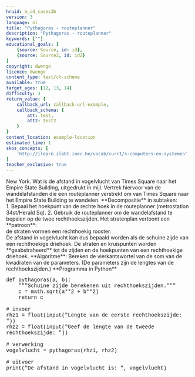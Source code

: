 ```yaml
---
hruid: m_cd_cases3b
version: 3
language: nl
title: "Pythagoras - routeplanner"
description: "Pythagoras - routeplanner"
keywords: [""]
educational_goals: [
    {source: Source, id: id}, 
    {source: Source2, id: id2}
]
copyright: dwengo
licence: dwengo
content_type: text/ct-schema
available: true
target_ages: [12, 13, 14]
difficulty: 3
return_value: {
    callback_url: callback-url-example,
    callback_schema: {
        att: test,
        att2: test2
    }
}
content_location: example-location
estimated_time: 1
skos_concepts: [
    'http://ilearn.ilabt.imec.be/vocab/curr1/s-computers-en-systemen'
]
teacher_exclusive: true
---
```


<context>
New York. Wat is de afstand in vogelvlucht van Times Square naar het Empire State Building, uitgedrukt in mijl. 
Vertrek hiervoor van de wandelafstanden die een routeplanner verstrekt om van Times Square naar het Empire State Building te wandelen. 
</context>
<decomposition>
**Decompositie** in subtaken:<br>
1. Bepaal het hoekpunt van de rechte hoek in de routeplanner (metrostation 34st/Herald Sq).
2. Gebruik de routeplanner om de wandelafstand te bepalen op de twee rechthoekszijden.
</decomposition>
<patternRecognition>
Het stratenplan vertoont een **patroon**:<br> 
de straten vormen een rechthoekig rooster.<br>
De afstand in vogelvlucht kan dus bepaald worden als de schuine zijde van een rechthoekige driehoek.
</patternRecognition>
<abstraction>
De straten en kruispunten worden **geabstraheerd** tot de zijden en de hoekpunten van een rechthoekige driehoek. 
</abstraction>
<algorithms>
**Algoritme**: Bereken de vierkantswortel van de som van de kwadraten van de parameters.
(De parameters zijn de lengtes van de rechthoekszijden.) 
</algorithms>
<implementation>
**Programma in Python**
<div class="alert alert-box alert-secondary"><p style="  font-family: 'Courier New', monospace;">
def pythagoras(a, b):<br>
&nbsp;&nbsp;&nbsp;&nbsp;"""Schuine zijde berekenen uit rechthoekszijden."""  
&nbsp;&nbsp;&nbsp;&nbsp;c = math.sqrt(a**2 + b**2)<br>
&nbsp;&nbsp;&nbsp;&nbsp;return c<br><br>
# invoer<br>
rhz1 = float(input("Lengte van de eerste rechthoekszijde: "))<br>
rhz2 = float(input("Geef de lengte van de tweede rechthoekszijde: "))<br><br>
# verwerking<br>
vogelvlucht = pythagoras(rhz1, rhz2)<br><br>
# uitvoer<br>
print("De afstand in vogelvlucht is: ", vogelvlucht)
</div>

</implementation>
